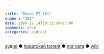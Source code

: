 ```yaml
---

title: "После РТ 161"
number: "161"
date: 2009-11-14T19:13:00+03:00
comments: true
categories: podcast
---
```

[аудио](http://cdn.radio-t.com/rt161post.mp3) ● [пиратский torrent](http://pirates.radio-t.com/torrents/rt161post.mp3.torrent) ● [лог чата](http://chat.radio-t.com/logs/radio-t-161.html) ● [wiki](http://wiki.radio-t.com/%D0%9F%D0%BE%D1%81%D0%BB%D0%B5_%D0%A0%D0%A2_161)<audio src="http://cdn.radio-t.com/rt161post.mp3" preload="none">
